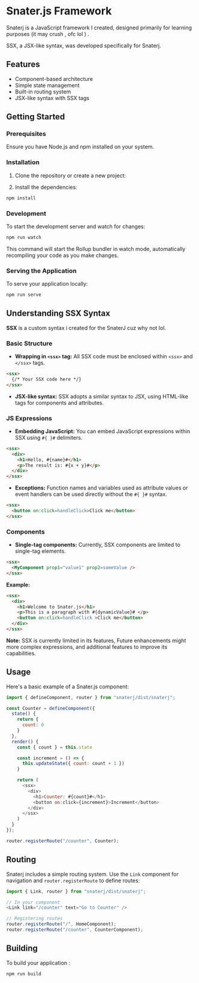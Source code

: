 
# Snater.js Framework

Snaterj is a JavaScript framework I created, designed primarily for learning purposes (it may crush , ofc  lol ) .

SSX, a JSX-like syntax, was developed specifically for Snaterj.

## Features

- Component-based architecture
- Simple state management
- Built-in routing system
- JSX-like syntax with SSX tags

## Getting Started

### Prerequisites

Ensure you have Node.js and npm installed on your system.

### Installation

1. Clone the repository or create a new project:


2. Install the dependencies:

```bash
npm install
```

### Development

To start the development server and watch for changes:

```bash
npm run watch
```

This command will start the Rollup bundler in watch mode, automatically recompiling your code as you make changes.

### Serving the Application

To serve your application locally:

```bash
npm run serve
```


## Understanding SSX Syntax

**SSX** is a custom syntax i  created for the SnaterJ cuz why not lol.

### Basic Structure

* **Wrapping in `<ssx>` tag:** All SSX code must be enclosed within `<ssx>` and `</ssx>` tags.

```markdown
<ssx>
  {/* Your SSX code here */}
</ssx>
```

* **JSX-like syntax:** SSX adopts a similar syntax to JSX, using HTML-like tags for components and attributes.

### JS Expressions

* **Embedding JavaScript:** You can embed JavaScript expressions within SSX using `#{ }#` delimiters.

```markdown
<ssx>
  <div>
    <h1>Hello, #{name}#</h1>
    <p>The result is: #{x + y}#</p>
  </div>
</ssx>
```

* **Exceptions:** Function names and variables used as attribute values or event handlers can be used directly without the `#{ }#` syntax.

```markdown
<ssx>
  <button on:click=handleClick>Click me</button>
</ssx>
```

### Components

* **Single-tag components:** Currently, SSX components are limited to single-tag elements.

```markdown
<ssx>
  <MyComponent prop1="value1" prop2=someValue />
</ssx>
```

**Example:**

```markdown
<ssx>
  <div>
    <h1>Welcome to Snater.js</h1>
    <p>This is a paragraph with #{dynamicValue}# </p>
    <button on:click=handleClick >Click me</button>
  </div>
</ssx>
```



**Note:**  SSX is currently limited in its features, Future enhancements might  more complex expressions, and additional features to improve its capabilities.


## Usage

Here's a basic example of a Snater.js component:

```javascript
import { defineComponent, router } from "snaterj/dist/snaterj";

const Counter = defineComponent({
  state() {
    return {
      count: 0
    }
  },
  render() {
    const { count } = this.state

    const increment = () => {
      this.updateState({ count: count + 1 })
    }

    return (
      <ssx>
        <div>
          <h1>Counter: #{count}#</h1>
          <button on:click={increment}>Increment</button>
        </div>
      </ssx>
    )
  }
});

router.registerRoute("/counter", Counter);
```

## Routing

Snaterj includes a simple routing system. Use the `Link` component for navigation and `router.registerRoute` to define routes:

```javascript
import { Link, router } from "snaterj/dist/snaterj";

// In your component
<Link link="/counter" text="Go to Counter" />

// Registering routes
router.registerRoute("/", HomeComponent);
router.registerRoute("/counter", CounterComponent);
```

## Building

To build your application :

```bash
npm run build
```
